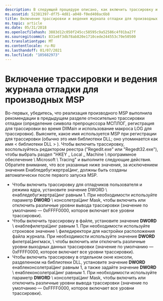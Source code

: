 ```yaml
---
description: В следующей процедуре описано, как включить трассировку и ведение журнала отладки.
ms.assetid: 52381397-df75-4d81-a048-f0ed408ac6b8
title: Включение трассировки и ведения журнала отладки для производных MSP
ms.topic: article
ms.date: 05/31/2018
ms.openlocfilehash: 3883d12c050f245cc58595c9a52586c4f01ba27f
ms.sourcegitcommit: 831e8f3db78ab820e1710cede244553c70e50500
ms.translationtype: MT
ms.contentlocale: ru-RU
ms.lasthandoff: 01/07/2021
ms.locfileid: "105682973"
---
```

# <a name="how-to-enable-debug-tracinglogging-for-derived-msps"></a>Включение трассировки и ведения журнала отладки для производных MSP

Во-первых, убедитесь, что реализация производного MSP выполнила рекомендации в предыдущем разделе относительно трассировки отладки (определение символа препроцессора МСПЛОГ, регистрация для трассировки во время DllMain и использование макроса LOG для трассировки). Выясните, какое имя используется MSP при регистрации для трассировки (обычно это имя библиотеки DLL; оно упоминается как имя &lt; библиотеки DLL &gt; ). Чтобы включить трассировку, воспользуйтесь редактором реестра ("Regedit.exe" или "Regedt32.exe"), чтобы выбрать раздел "HKEY \_ Local \_ Machine \\ программное обеспечение \\ Microsoft \\ Tracing" и выполните следующие действия. Обратите внимание, что все указанные ниже значения, за исключением значения ЕнабледебугжертраЦинг, должны быть созданы автоматически после первого запуска MSP.

-   Чтобы включить трассировку для отладчиков пользователя и режима ядра, установите  значение DWORD <dll name> \\ енабледебугжертраЦинг равным 1. При необходимости используйте параметр **DWORD** <dll name> \\ консолетраЦинг Mask, чтобы включить или отключить различные уровни вывода трассировки (значение по умолчанию — 0xFFFF0000, которое включает все уровни трассировки).
-   Чтобы включить трассировку в файле, установите значение **DWORD** <dll name> \\ енаблефилетраЦинг равным 1. При необходимости используйте строковое значение <dll name> \\ филедиректори для настройки расположения файла журнала. При необходимости используйте значение **DWORD** филетраЦингмаск, <dll name> \\ чтобы включить или отключить различные уровни выходных данных трассировки (значение по умолчанию — 0xFFFF0000, которое включает все уровни трассировки).
-   Чтобы включить трассировку в отдельном окне консоли, разделенном на библиотеки DLL, установите значение **DWORD** енаблеконсолетраЦинг равным 1, а также задайте значение **DWORD** <dll name> \\ енаблеконсолетраЦинг равным 1. При необходимости используйте параметр **DWORD** <dll name> \\ консолетраЦинг Mask, чтобы включить или отключить различные уровни вывода трассировки (значение по умолчанию — 0xFFFF0000, которое включает все уровни трассировки).

 

 



